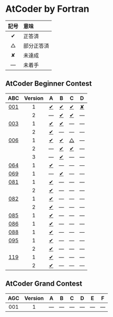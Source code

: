 # AtCoder by Fortran #

|記号|意味|
|:-:|:-|
|&#x2714;|正答済|
|&#x25b3;|部分正答済|
|&#x2718;|未達成|
|&#x2014;|未着手|

## AtCoder Beginner Contest ##

|ABC|Version|A|B|C|D|
|:-:|:-:|:-:|:-:|:-:|:-:|
|[001](https://atcoder.jp/contests/abc001)|1|[&#x2714;](ABC001/ABC001_A_v01.f08)|[&#x2714;](ABC001/ABC001_B_v01.f08)|[&#x2714;](ABC001/ABC001_C_v01.f08)|[&#x2718;](ABC001/ABC001_D_v01.f08)|
||2|&#x2014;|[&#x2714;](ABC001/ABC001_B_v02.f08)|[&#x2714;](ABC001/ABC001_C_v02.f08)|&#x2014;|
|[003](https://atcoder.jp/contests/abc003)|1|[&#x2714;](ABC003/ABC003_A_v01.f08)|[&#x2714;](ABC003/ABC003_B_v01.f08)|&#x2014;|&#x2014;|
||2|[&#x2714;](ABC003/ABC003_A_v01.f08)|&#x2014;|&#x2014;|&#x2014;|
|[006](https://atcoder.jp/contests/abc006)|1|[&#x2714;](ABC006/ABC006_A_v01.f08)|[&#x2714;](ABC006/ABC006_B_v01.f08)|[&#x25b3;](ABC006/ABC006_C_v01.f08)|&#x2014;|
||2|&#x2014;|[&#x2714;](ABC006/ABC006_B_v02.f08)|[&#x2714;](ABC006/ABC006_C_v02.f08)|&#x2014;|
||3|&#x2014;|[&#x2714;](ABC006/ABC006_B_v03.f08)|&#x2014;|&#x2014;|
|[064](https://atcoder.jp/contests/abc064)|1|[&#x2714;](ABC064/ABC064_A_v01.f08)|&#x2014;|&#x2014;|&#x2014;|
|[069](https://atcoder.jp/contests/abc069)|1|&#x2014;|[&#x2714;](ABC069/ABC069_B_v01.f08)|&#x2014;|&#x2014;|
|[081](https://atcoder.jp/contests/abc081)|1|[&#x2714;](ABC081/ABC081_A_v01.f08)|&#x2014;|&#x2014;|&#x2014;|
||2|[&#x2714;](ABC081/ABC081_A_v02.f08)|&#x2014;|&#x2014;|&#x2014;|
|[082](https://atcoder.jp/contests/abc082)|1|[&#x2714;](ABC082/ABC082_A_v01.f08)|&#x2014;|&#x2014;|&#x2014;|
||2|[&#x2714;](ABC082/ABC082_A_v02.f08)|&#x2014;|&#x2014;|&#x2014;|
|[085](https://atcoder.jp/contests/abc085)|1|[&#x2714;](ABC085/ABC085_A_v01.f08)|&#x2014;|&#x2014;|&#x2014;|
|[086](https://atcoder.jp/contests/abc086)|1|[&#x2714;](ABC086/ABC086_A_v01.f08)|&#x2014;|&#x2014;|&#x2014;|
|[088](https://atcoder.jp/contests/abc088)|1|[&#x2714;](ABC088/ABC088_A_v01.f08)|&#x2014;|&#x2014;|&#x2014;|
|[095](https://atcoder.jp/contests/abc095)|1|[&#x2714;](ABC095/ABC095_A_v01.f08)|&#x2014;|&#x2014;|&#x2014;|
||2|[&#x2714;](ABC095/ABC095_A_v02.f08)|&#x2014;|&#x2014;|&#x2014;|
|[119](https://atcoder.jp/contests/abc119)|1|[&#x2714;](ABC119/ABC119_A_v01.f08)|&#x2014;|&#x2014;|&#x2014;|
||2|[&#x2714;](ABC119/ABC119_A_v02.f08)|&#x2014;|&#x2014;|&#x2014;|

## AtCoder Grand Contest ##

|AGC|Version|A|B|C|D|E|F|
|:-:|:-:|:-:|:-:|:-:|:-:|:-:|:-:|
|001|1|&#x2014;|&#x2014;|&#x2014;|&#x2014;|&#x2014;|&#x2014;|
